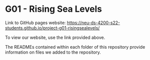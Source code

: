 # G01 - Rising Sea Levels

Link to GitHub pages website: https://neu-ds-4200-s22-students.github.io/project-g01-risingsealevels/

To view our website, use the link provided above. 

The READMEs contained within each folder of this 
repository provide information on files we added to the repository.
